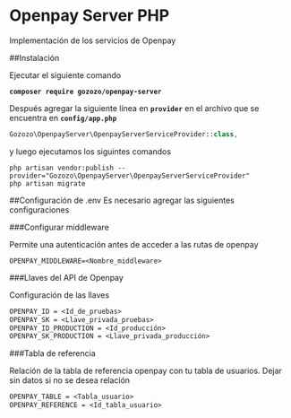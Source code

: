 # Openpay Server PHP

Implementación de los servicios de Openpay 

##Instalación

Ejecutar el siguiente comando

**`composer require gozozo/openpay-server`**

Después agregar la siguiente línea  en **`provider`** en el archivo que se encuentra en **`config/app.php`**

```php
Gozozo\OpenpayServer\OpenpayServerServiceProvider::class,
```

y luego ejecutamos los siguintes comandos
```console
php artisan vendor:publish --provider="Gozozo\OpenpayServer\OpenpayServerServiceProvider"
php artisan migrate
```

##Configuración de .env
Es necesario agregar las siguientes configuraciones

###Configurar middleware 

Permite una autenticación antes de acceder a las rutas de openpay
```
OPENPAY_MIDDLEWARE=<Nombre_middleware>
```
###Llaves del API de Openpay

Configuración de las llaves 
```txt
OPENPAY_ID = <Id_de_pruebas>
OPENPAY_SK = <Llave_privada_pruebas>
OPENPAY_ID_PRODUCTION = <Id_producción>
OPENPAY_SK_PRODUCTION = <Llave_privada_producción>
```

###Tabla de referencia

Relación de la tabla de referencia openpay con tu tabla de usuarios. Dejar sin datos si no se desea relación
```txt
OPENPAY_TABLE = <Tabla_usuario>
OPENPAY_REFERENCE = <Id_tabla_usuario>
```
